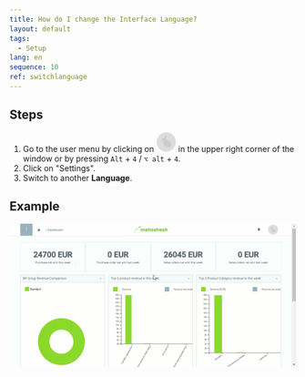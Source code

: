 ```yaml
---
title: How do I change the Interface Language?
layout: default
tags:
  - Setup
lang: en
sequence: 10
ref: switchlanguage
---
```


## Steps
1. Go to the user menu by clicking on ![](assets/UserMenu_Rabbit_WebUI.png) in the upper right corner of the window or by pressing `Alt` + `4` / `⌥ alt` + `4`.
1. Click on "Settings".
1. Switch to another **Language**.

## Example
![](assets/SwitchLanguage_EN-DE.gif)

